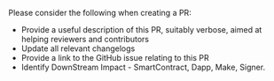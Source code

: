 Please consider the following when creating a PR:

* Provide a useful description of this PR, suitably verbose, aimed at helping reviewers and contributors
* Update all relevant changelogs
* Provide a link to the GitHub issue relating to this PR
* Identify DownStream Impact - SmartContract, Dapp, Make, Signer.
